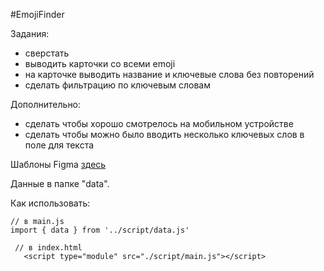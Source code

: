 #EmojiFinder

Задания:
  - сверстать
  - выводить карточки со всеми emoji
  - на карточке выводить название и ключевые слова без повторений
  - сделать фильтрацию по ключевым словам

Дополнительно:
  - сделать чтобы хорошо смотрелось на мобильном устройстве
  - сделать чтобы можно было вводить несколько ключевых слов в поле для текста

  Шаблоны Figma [здесь](https://e-learn.petrocollege.ru/mod/url/view.php?id=242920)

  Данные в папке "data".

  Как использовать: 

  ```
  // в main.js
  import { data } from '../script/data.js'

  ```

 ```
  // в index.html
    <script type="module" src="./script/main.js"></script>
  
  ```

